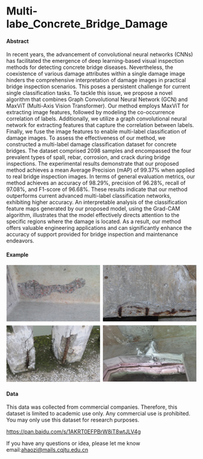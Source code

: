 # Multi-labe_Concrete_Bridge_Damage

#### Abstract

In recent years, the advancement of convolutional neural networks (CNNs) has facilitated the emergence of deep learning-based visual inspection methods for detecting concrete bridge diseases. Nevertheless, the coexistence of various damage attributes within a single damage image hinders the comprehensive interpretation of damage images in practical bridge inspection scenarios. This poses a persistent challenge for current single classification tasks. To tackle this issue, we propose a novel algorithm that combines Graph Convolutional Neural Network (GCN) and MaxViT (Multi-Axis Vision Transformer). Our method employs MaxViT for extracting image features, followed by modeling the co-occurrence correlation of labels. Additionally, we utilize a graph convolutional neural network for extracting features that capture the correlation between labels. Finally, we fuse the image features to enable multi-label classification of damage images. To assess the effectiveness of our method, we constructed a multi-label damage classification dataset for concrete bridges. The dataset comprised 2098 samples and encompassed the four prevalent types of spall, rebar, corrosion, and crack during bridge inspections. The experimental results demonstrate that our proposed method achieves a mean Average Precision (mAP) of 99.37\% when applied to real bridge inspection images. In terms of general evaluation metrics, our method achieves an accuracy of 98.29\%, precision of 96.28\%, recall of 97.08\%, and F1-score of 96.68\%. These results indicate that our method outperforms current advanced multi-label classification networks, exhibiting higher accuracy. An interpretable analysis of the classification feature maps generated by our proposed model, using the Grad-CAM algorithm, illustrates that the model effectively directs attention to the specific regions where the damage is located. As a result, our method offers valuable engineering applications and can significantly enhance the accuracy of support provided for bridge inspection and maintenance endeavors.

#### Example
![](example.jpg "example")
#### Data
This data was collected from commercial companies. Therefore, this dataset is limited to academic use only. Any commercial use is prohibited. You may only use this dataset for research purposes.

https://pan.baidu.com/s/1AKRT0EFPBrW8iT8wtJLV4g 

If you have any questions or idea, please let me know
email:ahaozi@mails.cqjtu.edu.cn
